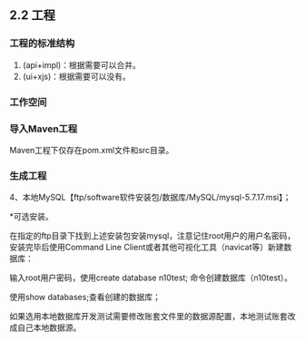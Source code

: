 ## 2.2 工程

### 工程的标准结构

1. \(api+impl\)：根据需要可以合并。
2. \(ui+xjs\)：根据需要可以没有。

### 工作空间

### 导入Maven工程

Maven工程下仅存在pom.xml文件和src目录。

### 生成工程



4、本地MySQL【ftp/software软件安装包/数据库/MySQL/mysql-5.7.17.msi】；

\*可选安装。

在指定的ftp目录下找到上述安装包安装mysql，注意记住root用户的用户名密码，安装完毕后使用Command Line Client或者其他可视化工具（navicat等）新建数据库：



输入root用户密码，使用create database n10test; 命令创建数据库（n10test）。



使用show databases;查看创建的数据库；

如果选用本地数据库开发测试需要修改账套文件里的数据源配置，本地测试账套改成自己本地数据源。




